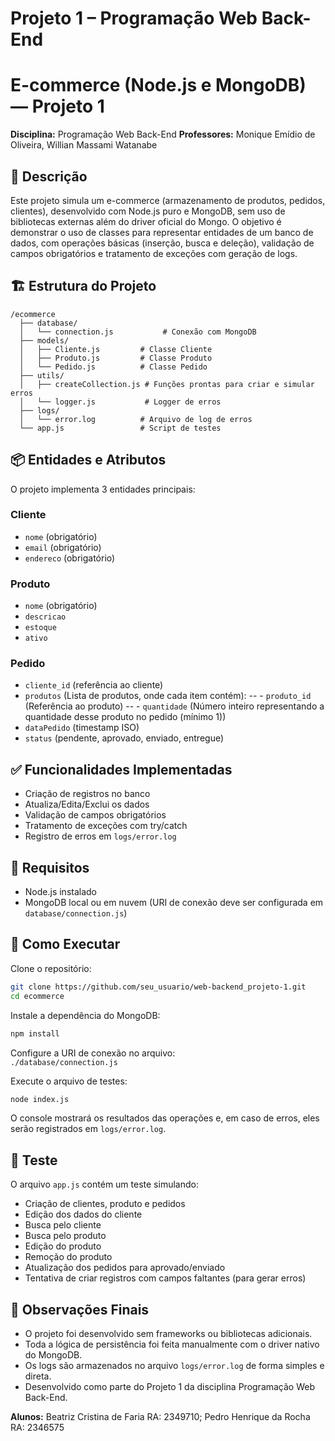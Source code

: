 # Projeto 1 – Programação Web Back-End

# E-commerce (Node.js e MongoDB) — Projeto 1

**Disciplina:** Programação Web Back-End
**Professores:** Monique Emídio de Oliveira, Willian Massami Watanabe

## 📌 Descrição

Este projeto simula um e-commerce (armazenamento de produtos, pedidos, clientes), desenvolvido com Node.js puro e MongoDB, sem uso de bibliotecas externas além do driver oficial do Mongo. O objetivo é demonstrar o uso de classes para representar entidades de um banco de dados, com operações básicas (inserção, busca e deleção), validação de campos obrigatórios e tratamento de exceções com geração de logs.

## 🏗️ Estrutura do Projeto

```
/ecommerce
  ├── database/
  │   └── connection.js           # Conexão com MongoDB
  ├── models/
  │   ├── Cliente.js         # Classe Cliente
  │   ├── Produto.js         # Classe Produto
  │   └── Pedido.js          # Classe Pedido
  ├── utils/
  │   ├── createCollection.js # Funções prontas para criar e simular erros
  │   └── logger.js           # Logger de erros
  ├── logs/
  │   └── error.log          # Arquivo de log de erros
  └── app.js                 # Script de testes
```

## 📦 Entidades e Atributos

O projeto implementa 3 entidades principais:

### Cliente
- `nome` (obrigatório)
- `email` (obrigatório)
- `endereco` (obrigatório)

### Produto
- `nome` (obrigatório)
- `descricao`
- `estoque`
- `ativo`

### Pedido
- `cliente_id` (referência ao cliente)
- `produtos` (Lista de produtos, onde cada item contém): 
-- - `produto_id` (Referência ao produto)
-- - `quantidade` (Número inteiro representando a quantidade desse produto no pedido (mínimo 1))
- `dataPedido` (timestamp ISO)
- `status` (pendente, aprovado, enviado, entregue)

## ✅ Funcionalidades Implementadas

- Criação de registros no banco
- Atualiza/Edita/Exclui os dados
- Validação de campos obrigatórios
- Tratamento de exceções com try/catch
- Registro de erros em `logs/error.log`

## 💾 Requisitos

- Node.js instalado
- MongoDB local ou em nuvem (URI de conexão deve ser configurada em `database/connection.js`)

## 🚀 Como Executar

Clone o repositório:

```bash
git clone https://github.com/seu_usuario/web-backend_projeto-1.git
cd ecommerce
```

Instale a dependência do MongoDB:

```bash
npm install
```

Configure a URI de conexão no arquivo:  
`./database/connection.js`

Execute o arquivo de testes:

```bash
node index.js
```

O console mostrará os resultados das operações e, em caso de erros, eles serão registrados em `logs/error.log`.

## 🧪 Teste

O arquivo `app.js` contém um teste simulando:

- Criação de clientes, produto e pedidos
- Edição dos dados do cliente
- Busca pelo cliente
- Busca pelo produto
- Edição do produto
- Remoção do produto
- Atualização dos pedidos para aprovado/enviado
- Tentativa de criar registros com campos faltantes (para gerar erros)

## 📁 Observações Finais

- O projeto foi desenvolvido sem frameworks ou bibliotecas adicionais.
- Toda a lógica de persistência foi feita manualmente com o driver nativo do MongoDB.
- Os logs são armazenados no arquivo `logs/error.log` de forma simples e direta.
- Desenvolvido como parte do Projeto 1 da disciplina Programação Web Back-End.

**Alunos:** Beatriz Cristina de Faria RA: 2349710; Pedro Henrique da Rocha RA: 2346575
